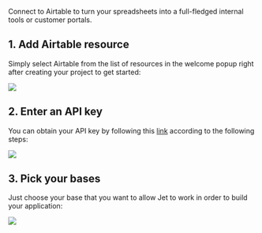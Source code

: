 Connect to Airtable to turn your spreadsheets into a full-fledged internal tools or customer portals.

## 1. Add Airtable resource

Simply select Airtable from the list of resources in the welcome popup right after creating your project to get started:

![](https://gblobscdn.gitbook.com/assets%2F-LQ08RFAKZvFADEiXKFy%2F-M_oDk5csLQhJlI0BAmB%2F-M_oDtUAYB3SUEQUMHv3%2F%D0%97%D0%B0%D0%BF%D0%B8%D1%81%D1%8C%20%D1%8D%D0%BA%D1%80%D0%B0%D0%BD%D0%B0%202021-05-16%20%D0%B2%2010.44.48.gif?alt=media&token=6bd3cc5f-281b-4bb1-aeab-aaaff9bb906c)

## 2. Enter an API key

You can obtain your API key by following this [link](https://airtable.com/account) according to the following steps:

![](https://gblobscdn.gitbook.com/assets%2F-LQ08RFAKZvFADEiXKFy%2F-M_o2BOtzndkwPgjV6or%2F-M_o3SYQiozxDKj0UWmX%2F%D0%97%D0%B0%D0%BF%D0%B8%D1%81%D1%8C%20%D1%8D%D0%BA%D1%80%D0%B0%D0%BD%D0%B0%202021-05-16%20%D0%B2%2010.14.40.gif?alt=media&token=281cc5d3-ea09-477a-a525-c2156b71819c)

## 3. Pick your bases

Just choose your base that you want to allow Jet to work in order to build your application:

![](https://gblobscdn.gitbook.com/assets%2F-LQ08RFAKZvFADEiXKFy%2F-MjZdiERzPHVZS16HiGZ%2F-MjZeHgqGqnz1ZrfYJmb%2Ftestgif17.gif?alt=media&token=3ff841b9-16d7-48f9-a9af-35dc9f8fc0a5)



